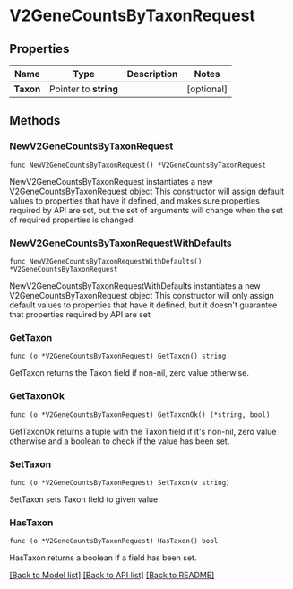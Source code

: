 # V2GeneCountsByTaxonRequest

## Properties

Name | Type | Description | Notes
------------ | ------------- | ------------- | -------------
**Taxon** | Pointer to **string** |  | [optional] 

## Methods

### NewV2GeneCountsByTaxonRequest

`func NewV2GeneCountsByTaxonRequest() *V2GeneCountsByTaxonRequest`

NewV2GeneCountsByTaxonRequest instantiates a new V2GeneCountsByTaxonRequest object
This constructor will assign default values to properties that have it defined,
and makes sure properties required by API are set, but the set of arguments
will change when the set of required properties is changed

### NewV2GeneCountsByTaxonRequestWithDefaults

`func NewV2GeneCountsByTaxonRequestWithDefaults() *V2GeneCountsByTaxonRequest`

NewV2GeneCountsByTaxonRequestWithDefaults instantiates a new V2GeneCountsByTaxonRequest object
This constructor will only assign default values to properties that have it defined,
but it doesn't guarantee that properties required by API are set

### GetTaxon

`func (o *V2GeneCountsByTaxonRequest) GetTaxon() string`

GetTaxon returns the Taxon field if non-nil, zero value otherwise.

### GetTaxonOk

`func (o *V2GeneCountsByTaxonRequest) GetTaxonOk() (*string, bool)`

GetTaxonOk returns a tuple with the Taxon field if it's non-nil, zero value otherwise
and a boolean to check if the value has been set.

### SetTaxon

`func (o *V2GeneCountsByTaxonRequest) SetTaxon(v string)`

SetTaxon sets Taxon field to given value.

### HasTaxon

`func (o *V2GeneCountsByTaxonRequest) HasTaxon() bool`

HasTaxon returns a boolean if a field has been set.


[[Back to Model list]](../README.md#documentation-for-models) [[Back to API list]](../README.md#documentation-for-api-endpoints) [[Back to README]](../README.md)


